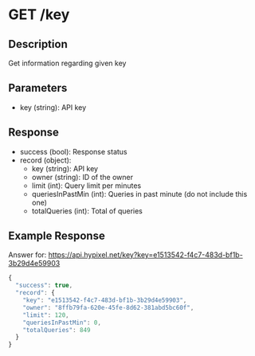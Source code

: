 # GET /key

## Description

Get information regarding given key

## Parameters

* key (string): API key

## Response

* success (bool): Response status
* record (object):
  * key (string): API key
  * owner (string): ID of the owner
  * limit (int): Query limit per minutes
  * queriesInPastMin (int): Queries in past minute (do not include this one)
  * totalQueries (int): Total of queries

## Example Response

Answer for: https://api.hypixel.net/key?key=e1513542-f4c7-483d-bf1b-3b29d4e59903

```js
{
  "success": true,
  "record": {
    "key": "e1513542-f4c7-483d-bf1b-3b29d4e59903",
    "owner": "8ffb79fa-620e-45fe-8d62-381abd5bc60f",
    "limit": 120,
    "queriesInPastMin": 0,
    "totalQueries": 849
  }
}
```
